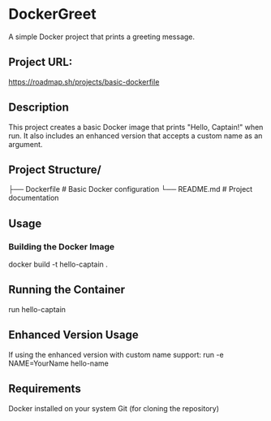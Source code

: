 # DockerGreet 
A simple Docker project that prints a greeting message.

## Project URL:
https://roadmap.sh/projects/basic-dockerfile

## Description
This project creates a basic Docker image that prints "Hello, Captain!" when run. 
It also includes an enhanced version that accepts a custom name as an argument.

## Project Structure/
├── Dockerfile       # Basic Docker configuration
└── README.md       # Project documentation


## Usage
### Building the Docker Image
docker build -t hello-captain .
## Running the Container
run hello-captain
## Enhanced Version Usage
If using the enhanced version with custom name support:
run -e NAME=YourName hello-name

## Requirements
Docker installed on your system
Git (for cloning the repository)


